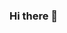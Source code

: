 ### Hi there 👋
<!--
**Maria0225/Maria0225** is a ✨ _special_ ✨ repository because its `README.md` (this file) appears on your GitHub profile.



-  I’m currently working on something new ...
- 🌱 I’m currently learning about marketing field  ...
-  I’m currently studying Business Administration ...
-  My favorite hobby is reading books...
- ⚡ Fun fact: I put it more than one alarm to wake up on time...

